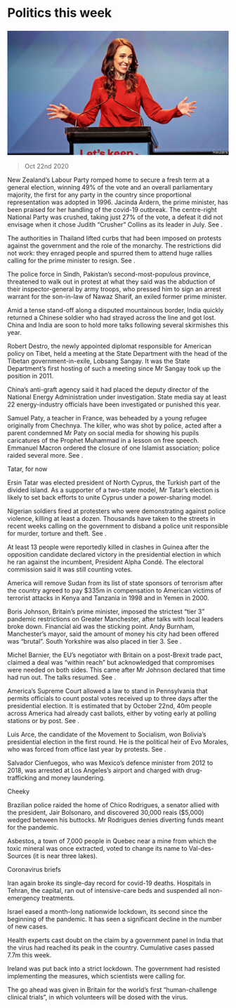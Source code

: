 ###### 

# Politics this week 

#####  

![image](images/20201024_WWP001_0.jpg) 

> Oct 22nd 2020 

New Zealand’s Labour Party romped home to secure a fresh term at a general election, winning 49% of the vote and an overall parliamentary majority, the first for any party in the country since proportional representation was adopted in 1996. Jacinda Ardern, the prime minister, has been praised for her handling of the covid-19 outbreak. The centre-right National Party was crushed, taking just 27% of the vote, a defeat it did not envisage when it chose Judith “Crusher” Collins as its leader in July. See .


The authorities in Thailand lifted curbs that had been imposed on protests against the government and the role of the monarchy. The restrictions did not work: they enraged people and spurred them to attend huge rallies calling for the prime minister to resign. See .

The police force in Sindh, Pakistan’s second-most-populous province, threatened to walk out in protest at what they said was the abduction of their inspector-general by army troops, who pressed him to sign an arrest warrant for the son-in-law of Nawaz Sharif, an exiled former prime minister.

Amid a tense stand-off along a disputed mountainous border, India quickly returned a Chinese soldier who had strayed across the line and got lost. China and India are soon to hold more talks following several skirmishes this year.

Robert Destro, the newly appointed diplomat responsible for American policy on Tibet, held a meeting at the State Department with the head of the Tibetan government-in-exile, Lobsang Sangay. It was the State Department’s first hosting of such a meeting since Mr Sangay took up the position in 2011.

China’s anti-graft agency said it had placed the deputy director of the National Energy Administration under investigation. State media say at least 22 energy-industry officials have been investigated or punished this year.

Samuel Paty, a teacher in France, was beheaded by a young refugee originally from Chechnya. The killer, who was shot by police, acted after a parent condemned Mr Paty on social media for showing his pupils caricatures of the Prophet Muhammad in a lesson on free speech. Emmanuel Macron ordered the closure of one Islamist association; police raided several more. See .

Tatar, for now

Ersin Tatar was elected president of North Cyprus, the Turkish part of the divided island. As a supporter of a two-state model, Mr Tatar’s election is likely to set back efforts to unite Cyprus under a power-sharing model.

Nigerian soldiers fired at protesters who were demonstrating against police violence, killing at least a dozen. Thousands have taken to the streets in recent weeks calling on the government to disband a police unit responsible for murder, torture and theft. See .

At least 13 people were reportedly killed in clashes in Guinea after the opposition candidate declared victory in the presidential election in which he ran against the incumbent, President Alpha Condé. The electoral commission said it was still counting votes.

America will remove Sudan from its list of state sponsors of terrorism after the country agreed to pay $335m in compensation to American victims of terrorist attacks in Kenya and Tanzania in 1998 and in Yemen in 2000.

Boris Johnson, Britain’s prime minister, imposed the strictest “tier 3” pandemic restrictions on Greater Manchester, after talks with local leaders broke down. Financial aid was the sticking point. Andy Burnham, Manchester’s mayor, said the amount of money his city had been offered was “brutal”. South Yorkshire was also placed in tier 3. See .

Michel Barnier, the EU’s negotiator with Britain on a post-Brexit trade pact, claimed a deal was “within reach” but acknowledged that compromises were needed on both sides. This came after Mr Johnson declared that time had run out. The talks resumed. See .

America’s Supreme Court allowed a law to stand in Pennsylvania that permits officials to count postal votes received up to three days after the presidential election. It is estimated that by October 22nd, 40m people across America had already cast ballots, either by voting early at polling stations or by post. See .

Luis Arce, the candidate of the Movement to Socialism, won Bolivia’s presidential election in the first round. He is the political heir of Evo Morales, who was forced from office last year by protests. See .

Salvador Cienfuegos, who was Mexico’s defence minister from 2012 to 2018, was arrested at Los Angeles’s airport and charged with drug-trafficking and money laundering.

Cheeky

Brazilian police raided the home of Chico Rodrigues, a senator allied with the president, Jair Bolsonaro, and discovered 30,000 reais ($5,000) wedged between his buttocks. Mr Rodrigues denies diverting funds meant for the pandemic.

Asbestos, a town of 7,000 people in Quebec near a mine from which the toxic mineral was once extracted, voted to change its name to Val-des-Sources (it is near three lakes).

Coronavirus briefs


Iran again broke its single-day record for covid-19 deaths. Hospitals in Tehran, the capital, ran out of intensive-care beds and suspended all non-emergency treatments.

Israel eased a month-long nationwide lockdown, its second since the beginning of the pandemic. It has seen a significant decline in the number of new cases.

Health experts cast doubt on the claim by a government panel in India that the virus had reached its peak in the country. Cumulative cases passed 7.7m this week.

Ireland was put back into a strict lockdown. The government had resisted implementing the measures, which scientists were calling for.

The go ahead was given in Britain for the world’s first “human-challenge clinical trials”, in which volunteers will be dosed with the virus.

